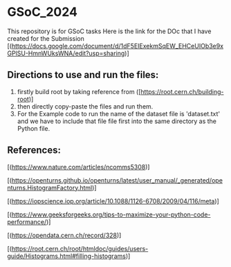 # GSoC_2024
This repository is for GSoC tasks 
Here is the link for the DOc that I have created for the Submission
[(https://docs.google.com/document/d/1dF5EIExekmSqEW_EHCeUIOb3e9xGPlSU-HmnWUksWNA/edit?usp=sharing)]

## Directions to use and run the files:
1) firstly build root by taking reference from ([https://root.cern.ch/building-root)]
2) then directly copy-paste the files and run them.
3) For the Example code to run the name of the dataset file is 'dataset.txt' and we have to include that file file first into the same directory as the Python file.

   
## References:

[(https://www.nature.com/articles/ncomms5308)]

[(https://openturns.github.io/openturns/latest/user_manual/_generated/openturns.HistogramFactory.html)]

[(https://iopscience.iop.org/article/10.1088/1126-6708/2009/04/116/meta)]

[(https://www.geeksforgeeks.org/tips-to-maximize-your-python-code-performance/)]

[(https://opendata.cern.ch/record/328)]

[(https://root.cern.ch/root/htmldoc/guides/users-guide/Histograms.html#filling-histograms)]

